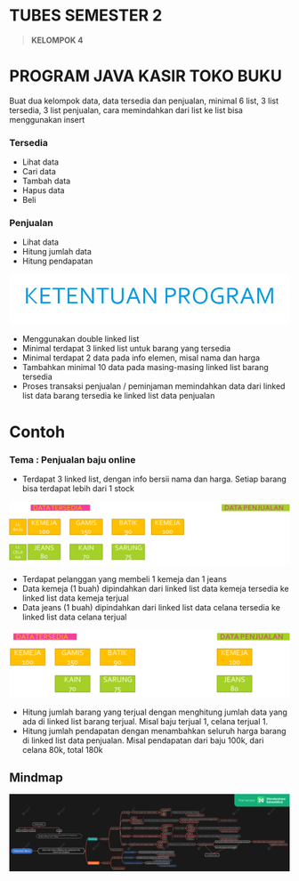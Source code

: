 # TUBES SEMESTER 2

> ********************KELOMPOK 4********************
> 

# PROGRAM JAVA KASIR TOKO BUKU


Buat dua kelompok data, data tersedia dan penjualan, minimal 6 list, 3 list tersedia, 3 list penjualan, cara memindahkan dari list ke list bisa menggunakan insert

### Tersedia

- Lihat data
- Cari data
- Tambah data
- Hapus data
- Beli

### Penjualan

- Lihat data
- Hitung jumlah data 
- Hitung pendapatan

![Untitled](https://raw.githubusercontent.com/rchmdndy/tubes_struktur_data/master/gambar/ketentuan_program.png)

- Menggunakan double linked list
- Minimal terdapat 3 linked list untuk barang yang tersedia
- Minimal terdapat 2 data pada info elemen, misal nama dan harga
- Tambahkan minimal 10 data pada masing-masing linked list barang tersedia
- Proses transaksi penjualan / peminjaman memindahkan data dari linked list data barang tersedia ke linked list data penjualan

# Contoh

### Tema : Penjualan baju online

- Terdapat 3 linked list, dengan info bersii nama dan harga. Setiap barang bisa terdapat lebih dari 1 stock

![Untitled](https://raw.githubusercontent.com/rchmdndy/tubes_struktur_data/master/gambar/list1.png)

- Terdapat pelanggan yang membeli 1 kemeja dan 1 jeans
- Data kemeja (1 buah) dipindahkan dari linked list data kemeja tersedia ke linked list data kemeja terjual
- Data jeans (1 buah) dipindahkan dari linked list data celana tersedia ke linked list data celana terjual

![Untitled](https://raw.githubusercontent.com/rchmdndy/tubes_struktur_data/master/gambar/list2.png)

- Hitung jumlah barang yang terjual dengan menghitung jumlah data yang ada di linked list barang terjual. Misal baju terjual 1, celana terjual 1.
- Hitung jumlah pendapatan dengan menambahkan seluruh harga barang di linked list data penjualan. Misal pendapatan dari baju 100k, dari celana 80k, total 180k


## Mindmap
![Mindmap](https://raw.githubusercontent.com/rchmdndy/tubes_struktur_data/master/mindmap_tubes.png)
